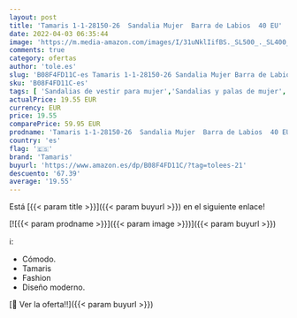 ```yaml
---
layout: post
title: 'Tamaris 1-1-28150-26  Sandalia Mujer  Barra de Labios  40 EU'
date: 2022-04-03 06:35:44
image: 'https://m.media-amazon.com/images/I/31uNklIifBS._SL500_._SL400_.jpg'
comments: true
category: ofertas
author: 'tole.es'
slug: 'B08F4FD11C-es Tamaris 1-1-28150-26 Sandalia Mujer Barra de Labios 40 EU'
sku: 'B08F4FD11C-es'
tags: [ 'Sandalias de vestir para mujer','Sandalias y palas de mujer','Zapatos','Zapatos para mujer','Zapatos y complementos','sandalia','tamaris', ]
actualPrice: 19.55 EUR
currency: EUR
price: 19.55
comparePrice: 59.95 EUR
prodname: 'Tamaris 1-1-28150-26  Sandalia Mujer  Barra de Labios  40 EU'
country: 'es'
flag: '🇪🇸'
brand: 'Tamaris'
buyurl: 'https://www.amazon.es/dp/B08F4FD11C/?tag=tolees-21'
descuento: '67.39'
average: '19.55'
---
```


Está [{{< param title >}}]({{< param buyurl >}}) en el siguiente enlace!

[![{{< param prodname >}}]({{< param image >}})]({{< param buyurl >}})

ℹ️:

- Cómodo.
- Tamaris
- Fashion
- Diseño moderno.

[🛒 Ver la oferta!!]({{< param buyurl >}})
